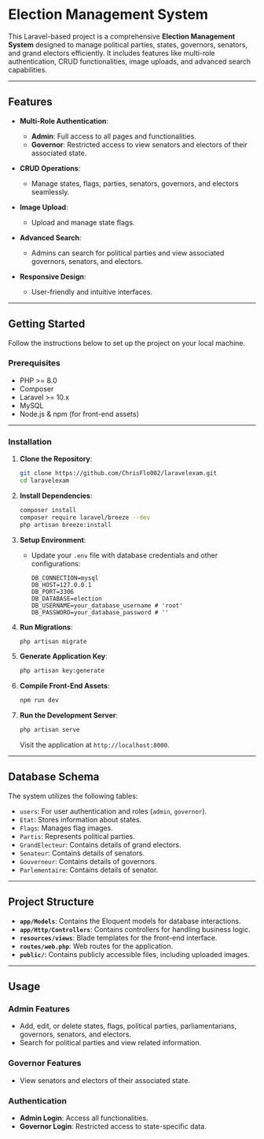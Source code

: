 # **Election Management System**

This Laravel-based project is a comprehensive **Election Management System** designed to manage political parties, states, governors, senators, and grand electors efficiently. It includes features like multi-role authentication, CRUD functionalities, image uploads, and advanced search capabilities. 

---

## **Features**

- **Multi-Role Authentication**:  
  - **Admin**: Full access to all pages and functionalities.  
  - **Governor**: Restricted access to view senators and electors of their associated state.
  
- **CRUD Operations**:  
  - Manage states, flags, parties, senators, governors, and electors seamlessly.
  
- **Image Upload**:  
  - Upload and manage state flags.

- **Advanced Search**:  
  - Admins can search for political parties and view associated governors, senators, and electors.

- **Responsive Design**:  
  - User-friendly and intuitive interfaces.

---

## **Getting Started**

Follow the instructions below to set up the project on your local machine.

### Prerequisites

- PHP >= 8.0
- Composer
- Laravel >= 10.x
- MySQL
- Node.js & npm (for front-end assets)

---

### Installation

1. **Clone the Repository**:
   ```bash
   git clone https://github.com/ChrisFlo002/laravelexam.git
   cd laravelexam
   ```

2. **Install Dependencies**:
   ```bash
   composer install
   composer require laravel/breeze --dev
   php artisan breeze:install
   ```

3. **Setup Environment**:

   - Update your `.env` file with database credentials and other configurations:
     ```env
     DB_CONNECTION=mysql
     DB_HOST=127.0.0.1
     DB_PORT=3306
     DB_DATABASE=election
     DB_USERNAME=your_database_username # 'root'
     DB_PASSWORD=your_database_password # ''
     ```

5. **Run Migrations**:
   ```bash
   php artisan migrate
   ```

6. **Generate Application Key**:
   ```bash
   php artisan key:generate
   ```

7. **Compile Front-End Assets**:
   ```bash
   npm run dev
   ```

8. **Run the Development Server**:
   ```bash
   php artisan serve
   ```

   Visit the application at `http://localhost:8000`.

---

## **Database Schema**

The system utilizes the following tables:  

- `users`: For user authentication and roles (`admin`, `governor`).  
- `Etat`: Stores information about states.  
- `Flags`: Manages flag images.  
- `Partis`: Represents political parties.  
- `GrandElecteur`: Contains details of grand electors.  
- `Senateur`: Contains details of senators.  
- `Gouverneur`: Contains details of governors.
- `Parlementaire`: Contains details of senator.

---

## **Project Structure**

- **`app/Models`**: Contains the Eloquent models for database interactions.  
- **`app/Http/Controllers`**: Contains controllers for handling business logic.  
- **`resources/views`**: Blade templates for the front-end interface.  
- **`routes/web.php`**: Web routes for the application.  
- **`public/`**: Contains publicly accessible files, including uploaded images.

---

## **Usage**

### Admin Features
- Add, edit, or delete states, flags, political parties, parliamentarians, governors, senators, and electors.
- Search for political parties and view related information.

### Governor Features
- View senators and electors of their associated state.

### Authentication
- **Admin Login**: Access all functionalities.  
- **Governor Login**: Restricted access to state-specific data.


